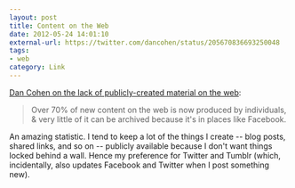 ```yaml
---
layout: post
title: Content on the Web
date: 2012-05-24 14:01:10
external-url: https://twitter.com/dancohen/status/205670836693250048
tags:
- web
category: Link
---
```


[Dan Cohen on the lack of publicly-created material on the web](https://twitter.com/dancohen/status/205670836693250048):

> Over 70% of new content on the web is now produced by individuals, & very little of it can be archived because it's in places like Facebook.

An amazing statistic. I tend to keep a lot of the things I create -- blog posts, shared links, and so on -- publicly available because I don't want things locked behind a wall. Hence my preference for Twitter and Tumblr (which, incidentally, also updates Facebook and Twitter when I post something new).

